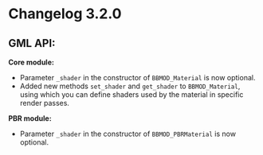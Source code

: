# Changelog 3.2.0

## GML API:
**Core module:**
* Parameter `_shader` in the constructor of `BBMOD_Material` is now optional.
* Added new methods `set_shader` and `get_shader` to `BBMOD_Material`, using which you can define shaders used by the material in specific render passes.

**PBR module:**
* Parameter `_shader` in the constructor of `BBMOD_PBRMaterial` is now optional.
